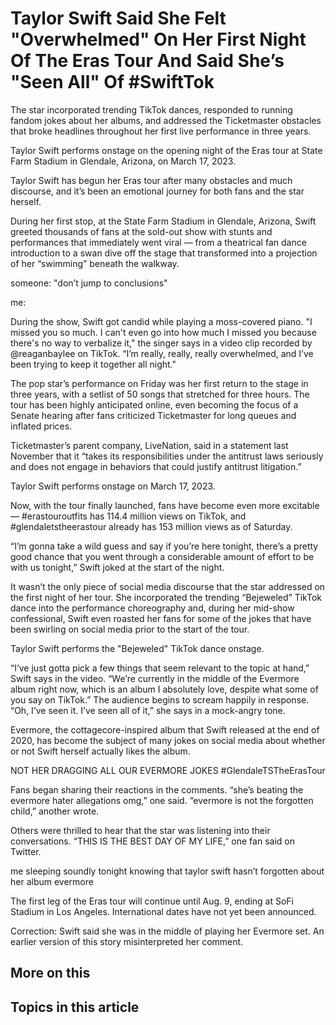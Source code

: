 # Taylor Swift Said She Felt "Overwhelmed" On Her First Night Of The Eras Tour And Said She’s "Seen All" Of #SwiftTok

The star incorporated trending TikTok dances, responded to running fandom jokes about her albums, and addressed the Ticketmaster obstacles that broke headlines throughout her first live performance in three years.

Taylor Swift performs onstage on the opening night of the Eras tour at State Farm Stadium in Glendale, Arizona, on March 17, 2023.

Taylor Swift has begun her Eras tour after many obstacles and much discourse, and it’s been an emotional journey for both fans and the star herself.

During her first stop, at the State Farm Stadium in Glendale, Arizona, Swift greeted thousands of fans at the sold-out show with stunts and performances that immediately went viral — from a theatrical fan dance introduction to a swan dive off the stage that transformed into a projection of her “swimming” beneath the walkway.

someone: "don’t jump to conclusions"

me:

During the show, Swift got candid while playing a moss-covered piano. "I missed you so much. I can't even go into how much I missed you because there's no way to verbalize it," the singer says in a video clip recorded by @reaganbaylee on TikTok. “I’m really, really, really overwhelmed, and I’ve been trying to keep it together all night."

The pop star’s performance on Friday was her first return to the stage in three years, with a setlist of 50 songs that stretched for three hours. The tour has been highly anticipated online, even becoming the focus of a Senate hearing after fans criticized Ticketmaster for long queues and inflated prices.

Ticketmaster’s parent company, LiveNation, said in a statement last November that it “takes its responsibilities under the antitrust laws seriously and does not engage in behaviors that could justify antitrust litigation.”

Taylor Swift performs onstage on March 17, 2023.

Now, with the tour finally launched, fans have become even more excitable  — #erastouroutfits has 114.4 million views on TikTok, and #glendaletstheerastour already has 153 million views as of Saturday.

“I’m gonna take a wild guess and say if you’re here tonight, there’s a pretty good chance that you went through a considerable amount of effort to be with us tonight,” Swift joked at the start of the night.

It wasn’t the only piece of social media discourse that the star addressed on the first night of her tour. She incorporated the trending “Bejeweled” TikTok dance into the performance choreography and, during her mid-show confessional, Swift even roasted her fans for some of the jokes that have been swirling on social media prior to the start of the tour.

Taylor Swift performs the "Bejeweled" TikTok dance onstage.

“I’ve just gotta pick a few things that seem relevant to the topic at hand,” Swift says in the video. “We’re currently in the middle of the Evermore album right now, which is an album I absolutely love, despite what some of you say on TikTok.” The audience begins to scream happily in response. “Oh, I’ve seen it. I’ve seen all of it,” she says in a mock-angry tone.

Evermore, the cottagecore-inspired album that Swift released at the end of 2020, has become the subject of many jokes on social media about whether or not Swift herself actually likes the album.

NOT HER DRAGGING ALL OUR EVERMORE JOKES #GlendaleTSTheErasTour

Fans began sharing their reactions in the comments. “she’s beating the evermore hater allegations omg,” one said. “evermore is not the forgotten child,” another wrote.

Others were thrilled to hear that the star was listening into their conversations. “THIS IS THE BEST DAY OF MY LIFE,” one fan said on Twitter.

me sleeping soundly tonight knowing that taylor swift hasn’t forgotten about her album evermore

The first leg of the Eras tour will continue until Aug. 9, ending at SoFi Stadium in Los Angeles. International dates have not yet been announced.

Correction: Swift said she was in the middle of playing her Evermore set. An earlier version of this story misinterpreted her comment.

## More on this

## Topics in this article

